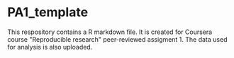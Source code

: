 # PA1_template
This respository contains a R markdown file.
It is created for Coursera course "Reproducible research" peer-reviewed assigment 1.
The data used for analysis is also uploaded.
